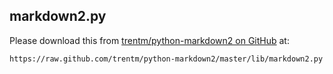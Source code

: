 ## markdown2.py

Please download this from [trentm/python-markdown2 on GitHub](https://raw.github.com/trentm/python-markdown2/master/lib/markdown2.py) at:

	https://raw.github.com/trentm/python-markdown2/master/lib/markdown2.py